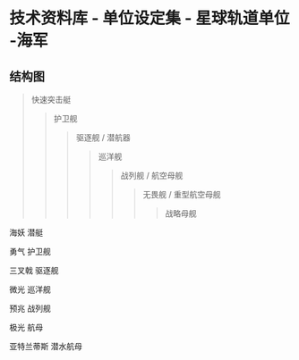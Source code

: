 # 技术资料库 - 单位设定集 - 星球轨道单位 -海军

## 结构图

> 快速突击艇
>
> > 护卫舰
> >
> > > 驱逐舰 / 潜航器
> > >
> > > > 巡洋舰
> > > >
> > > > > 战列舰 / 航空母舰
> > > > >
> > > > > > 无畏舰 / 重型航空母舰
> > > > > >
> > > > > > > 战略母舰

海妖 潜艇

勇气 护卫舰

三叉戟 驱逐舰

微光 巡洋舰

预兆 战列舰

极光 航母

亚特兰蒂斯 潜水航母
